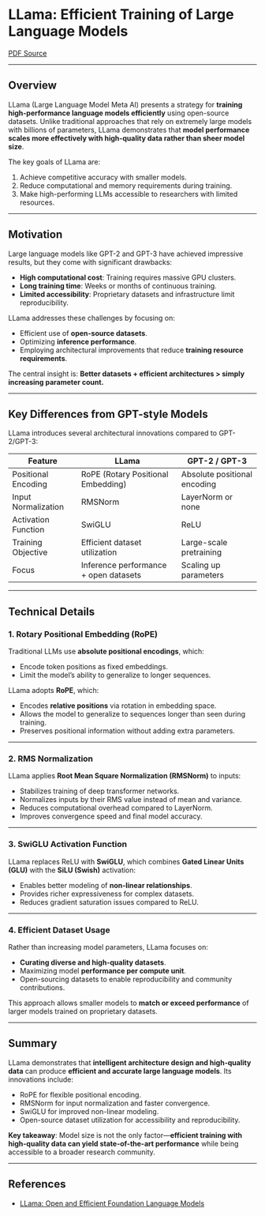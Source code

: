# LLama: Efficient Training of Large Language Models

[PDF Source](https://arxiv.org/pdf/2302.13971v1.pdf)

---

## Overview

LLama (Large Language Model Meta AI) presents a strategy for **training high-performance language models efficiently** using open-source datasets. Unlike traditional approaches that rely on extremely large models with billions of parameters, LLama demonstrates that **model performance scales more effectively with high-quality data rather than sheer model size**. 

The key goals of LLama are:

1. Achieve competitive accuracy with smaller models.
2. Reduce computational and memory requirements during training.
3. Make high-performing LLMs accessible to researchers with limited resources.

---

## Motivation

Large language models like GPT-2 and GPT-3 have achieved impressive results, but they come with significant drawbacks:

* **High computational cost**: Training requires massive GPU clusters.
* **Long training time**: Weeks or months of continuous training.
* **Limited accessibility**: Proprietary datasets and infrastructure limit reproducibility.

LLama addresses these challenges by focusing on:

* Efficient use of **open-source datasets**.
* Optimizing **inference performance**.
* Employing architectural improvements that reduce **training resource requirements**.

The central insight is: **Better datasets + efficient architectures > simply increasing parameter count.**

---

## Key Differences from GPT-style Models

LLama introduces several architectural innovations compared to GPT-2/GPT-3:

| Feature                       | LLama                                  | GPT-2 / GPT-3                   |
|--------------------------------|----------------------------------------|---------------------------------|
| Positional Encoding           | RoPE (Rotary Positional Embedding)    | Absolute positional encoding    |
| Input Normalization            | RMSNorm                                | LayerNorm or none               |
| Activation Function            | SwiGLU                                 | ReLU                            |
| Training Objective             | Efficient dataset utilization          | Large-scale pretraining         |
| Focus                         | Inference performance + open datasets | Scaling up parameters           |

---

## Technical Details

### 1. Rotary Positional Embedding (RoPE)

Traditional LLMs use **absolute positional encodings**, which:

* Encode token positions as fixed embeddings.
* Limit the model’s ability to generalize to longer sequences.

LLama adopts **RoPE**, which:

* Encodes **relative positions** via rotation in embedding space.
* Allows the model to generalize to sequences longer than seen during training.
* Preserves positional information without adding extra parameters.

---

### 2. RMS Normalization

LLama applies **Root Mean Square Normalization (RMSNorm)** to inputs:

* Stabilizes training of deep transformer networks.
* Normalizes inputs by their RMS value instead of mean and variance.
* Reduces computational overhead compared to LayerNorm.
* Improves convergence speed and final model accuracy.

---

### 3. SwiGLU Activation Function

LLama replaces ReLU with **SwiGLU**, which combines **Gated Linear Units (GLU)** with the **SiLU (Swish)** activation:

* Enables better modeling of **non-linear relationships**.
* Provides richer expressiveness for complex datasets.
* Reduces gradient saturation issues compared to ReLU.

---

### 4. Efficient Dataset Usage

Rather than increasing model parameters, LLama focuses on:

* **Curating diverse and high-quality datasets**.
* Maximizing model **performance per compute unit**.
* Open-sourcing datasets to enable reproducibility and community contributions.

This approach allows smaller models to **match or exceed performance** of larger models trained on proprietary datasets.

---

## Summary

LLama demonstrates that **intelligent architecture design and high-quality data** can produce **efficient and accurate large language models**. Its innovations include:

* RoPE for flexible positional encoding.
* RMSNorm for input normalization and faster convergence.
* SwiGLU for improved non-linear modeling.
* Open-source dataset utilization for accessibility and reproducibility.

**Key takeaway**: Model size is not the only factor—**efficient training with high-quality data can yield state-of-the-art performance** while being accessible to a broader research community.

---

## References

* [LLama: Open and Efficient Foundation Language Models](https://arxiv.org/pdf/2302.13971v1.pdf)
